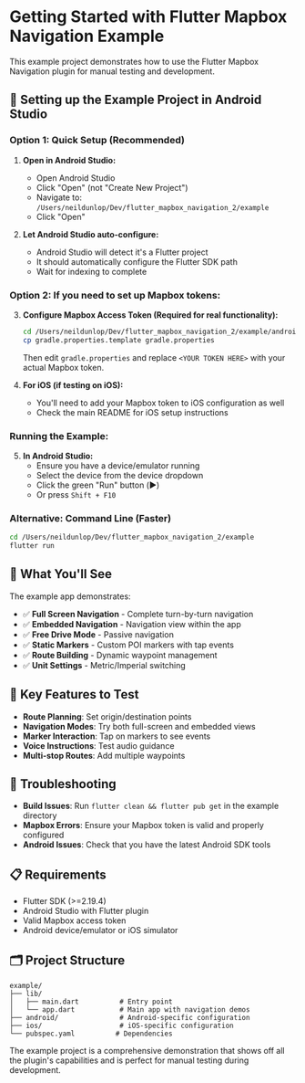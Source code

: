 # Getting Started with Flutter Mapbox Navigation Example

This example project demonstrates how to use the Flutter Mapbox Navigation plugin for manual testing and development.

## 🚀 Setting up the Example Project in Android Studio

### **Option 1: Quick Setup (Recommended)**

1. **Open in Android Studio:**
   - Open Android Studio
   - Click "Open" (not "Create New Project")
   - Navigate to: `/Users/neildunlop/Dev/flutter_mapbox_navigation_2/example`
   - Click "Open"

2. **Let Android Studio auto-configure:**
   - Android Studio will detect it's a Flutter project
   - It should automatically configure the Flutter SDK path
   - Wait for indexing to complete

### **Option 2: If you need to set up Mapbox tokens:**

3. **Configure Mapbox Access Token (Required for real functionality):**
   ```bash
   cd /Users/neildunlop/Dev/flutter_mapbox_navigation_2/example/android
   cp gradle.properties.template gradle.properties
   ```
   
   Then edit `gradle.properties` and replace `<YOUR TOKEN HERE>` with your actual Mapbox token.

4. **For iOS (if testing on iOS):**
   - You'll need to add your Mapbox token to iOS configuration as well
   - Check the main README for iOS setup instructions

### **Running the Example:**

5. **In Android Studio:**
   - Ensure you have a device/emulator running
   - Select the device from the device dropdown
   - Click the green "Run" button (▶️)
   - Or press `Shift + F10`

### **Alternative: Command Line (Faster)**
```bash
cd /Users/neildunlop/Dev/flutter_mapbox_navigation_2/example
flutter run
```

## 📱 What You'll See

The example app demonstrates:
- ✅ **Full Screen Navigation** - Complete turn-by-turn navigation
- ✅ **Embedded Navigation** - Navigation view within the app
- ✅ **Free Drive Mode** - Passive navigation
- ✅ **Static Markers** - Custom POI markers with tap events
- ✅ **Route Building** - Dynamic waypoint management
- ✅ **Unit Settings** - Metric/Imperial switching

## 🧪 Key Features to Test

- **Route Planning**: Set origin/destination points
- **Navigation Modes**: Try both full-screen and embedded views
- **Marker Interaction**: Tap on markers to see events
- **Voice Instructions**: Test audio guidance
- **Multi-stop Routes**: Add multiple waypoints

## 🔧 Troubleshooting

- **Build Issues**: Run `flutter clean && flutter pub get` in the example directory
- **Mapbox Errors**: Ensure your Mapbox token is valid and properly configured
- **Android Issues**: Check that you have the latest Android SDK tools

## 📋 Requirements

- Flutter SDK (>=2.19.4)
- Android Studio with Flutter plugin
- Valid Mapbox access token
- Android device/emulator or iOS simulator

## 🗂️ Project Structure

```
example/
├── lib/
│   ├── main.dart          # Entry point
│   └── app.dart           # Main app with navigation demos
├── android/               # Android-specific configuration
├── ios/                   # iOS-specific configuration
└── pubspec.yaml          # Dependencies
```

The example project is a comprehensive demonstration that shows off all the plugin's capabilities and is perfect for manual testing during development.